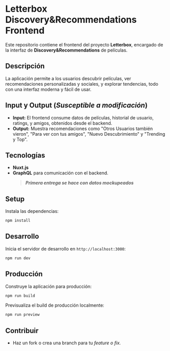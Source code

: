 # Letterbox Discovery&Recommendations Frontend

Este repositorio contiene el frontend del proyecto **Letterbox**, encargado de la interfaz de **Discovery&Recommendations** de películas.

## Descripción

La aplicación permite a los usuarios descubrir películas, ver recomendaciones personalizadas y sociales, y explorar tendencias, todo con una interfaz moderna y fácil de usar.

## Input y Output (_Susceptible a modificación_)

- **Input:** El frontend consume datos de películas, historial de usuario, ratings, y amigos, obtenidos desde el backend.
- **Output:** Muestra recomendaciones como "Otros Usuarios también vieron", "Para ver con tus amigos", "Nuevo Descubrimiento" y "Trending y Top".

## Tecnologías

- **Nuxt.js**
- **GraphQL** para comunicación con el backend.
  > _**Primera entrega se hace con datos mockupeados**_

## Setup

Instala las dependencias:

```bash
npm install
```

## Desarrollo

Inicia el servidor de desarrollo en `http://localhost:3000`:

```bash
npm run dev
```

## Producción

Construye la aplicación
para producción:

```bash
npm run build
```

Previsualiza el build de producción localmente:

```bash
npm run preview
```

## Contribuir

- Haz un fork o crea una branch para tu _feature o fix._
